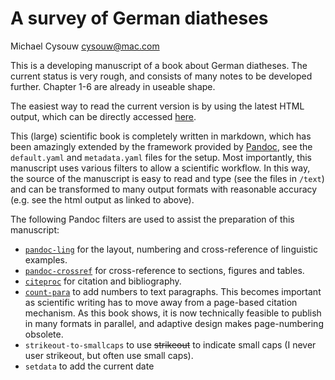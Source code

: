 # A survey of German diatheses

Michael Cysouw <cysouw@mac.com>

This is a developing manuscript of a book about German diatheses. The current status is very rough, and consists of many notes to be developed further. Chapter 1-6 are already in useable shape.

The easiest way to read the current version is by using the latest HTML output, which can be directly accessed [here](https://rawgit.com/cysouw/diathesis/master/cysouwDiathesisManuscript.html).

This (large) scientific book is completely written in markdown, which has been amazingly extended by the framework provided by [Pandoc](https://pandoc.org/index.html), see the `default.yaml` and `metadata.yaml` files for the setup. Most importantly, this manuscript uses various filters to allow a scientific workflow.  In this way, the source of the manuscript is easy to read and type (see the files in `/text`) and can be transformed to many output formats with reasonable accuracy (e.g. see the html output as linked to above). 

The following Pandoc filters are used to assist the preparation of this manuscript:
- [`pandoc-ling`](https://github.com/cysouw/pandoc-ling) for the layout, numbering and cross-reference of linguistic examples.
- [`pandoc-crossref`](https://github.com/lierdakil/pandoc-crossref) for cross-reference to sections, figures and tables.
- [`citeproc`](https://github.com/jgm/citeproc) for citation and bibliography.
- [`count-para`](/filters/count-para.lua) to add numbers to text paragraphs. This becomes important as scientific writing has to move away from a page-based citation mechanism. As this book shows, it is now technically feasible to publish in many formats in parallel, and adaptive design makes page-numbering obsolete.
- `strikeout-to-smallcaps` to use ~~strikeout~~ to indicate small caps (I never user strikeout, but often use small caps).
-  `setdata` to add the current date
  

